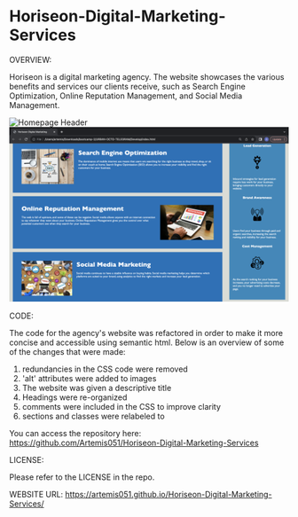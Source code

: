 # Horiseon-Digital-Marketing-Services
OVERVIEW:

Horiseon is a digital marketing agency. The website showcases the various benefits and services our clients receive, such as Search Engine Optimization, Online Reputation Management, and Social Media Management.  

![Homepage Header](<Screenshot 2023-10-05 at 1.38.15 AM.png>)
![Homepage Main](<Screenshot 2023-10-05 at 1.38.23 AM.png>)

CODE:

 The code for the agency's website was refactored in order to make it more concise and accessible using semantic html. Below is an overview of some of the changes that were made:
   1. redundancies in the CSS code were removed
   2. 'alt' attributes were added to images
   3. The website was given a descriptive title
   4. Headings were re-organized
   5. comments were included in the CSS to improve clarity
   6. sections and classes were relabeled to 

   You can access the repository here: https://github.com/Artemis051/Horiseon-Digital-Marketing-Services

LICENSE:

Please refer to the LICENSE in the repo.

WEBSITE URL: https://artemis051.github.io/Horiseon-Digital-Marketing-Services/

